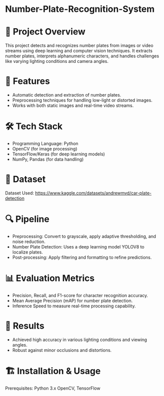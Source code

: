 # Number-Plate-Recognition-System
# 📌 Project Overview
This project detects and recognizes number plates from images or video streams using deep learning and computer vision techniques. It extracts number plates, interprets alphanumeric characters, and handles challenges like varying lighting conditions and camera angles.

# 🚀 Features
- Automatic detection and extraction of number plates.
- Preprocessing techniques for handling low-light or distorted images.
- Works with both static images and real-time video streams.
# 🛠️ Tech Stack
- Programming Language: Python 
- OpenCV (for image processing)
- TensorFlow/Keras  (for deep learning models)
- NumPy, Pandas (for data handling)
# 📂 Dataset
Dataset Used: https://www.kaggle.com/datasets/andrewmvd/car-plate-detection
# 🔍 Pipeline
- Preprocessing: Convert to grayscale, apply adaptive thresholding, and noise reduction.
- Number Plate Detection: Uses a deep learning model  YOLOV8 to localize plates.
- Post-processing: Apply filtering and formatting to refine predictions.
# 📊 Evaluation Metrics
- Precision, Recall, and F1-score for character recognition accuracy.
- Mean Average Precision (mAP) for number plate detection.
- Inference Speed to measure real-time processing capability.
# 📸 Results
- Achieved high accuracy in various lighting conditions and viewing angles.
- Robust against minor occlusions and distortions.
# 🏗️ Installation & Usage
Prerequisites:
Python 3.x
OpenCV, TensorFlow
